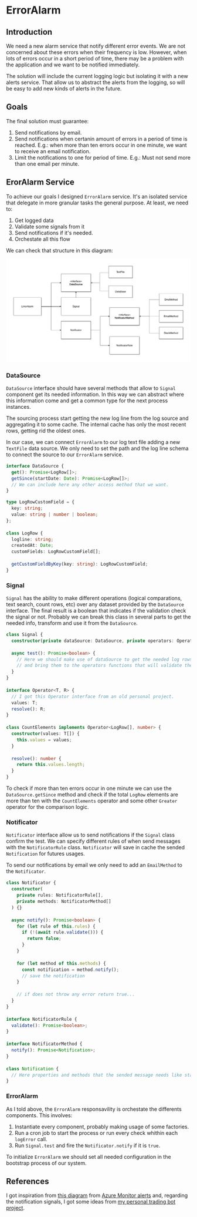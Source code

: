 # ErrorAlarm

## Introduction

We need a new alarm service that notify different error events. We are not concerned about these errors when their frequency is low. However, when lots of errors occur in a short period of time, there may be a problem with the application and we want to be notified immediately.

The solution will include the current logging logic but isolating it with a new alerts service. That allow us to abstract the alerts from the logging, so will be easy to add new kinds of alerts in the future.

## Goals

The final solution must guarantee:

1. Send notifications by email.
2. Send notifications when certanin amount of errors in a period of time is reached. E.g.: when more than ten errors occur in one minute, we want to receive an email notification.
3. Limit the notifications to one for period of time. E.g.: Must not send more than one email per minute.

## ErorAlarm Service

To achieve our goals I designed `ErrorAlarm` service. It's an isolated service that delegate in more granular tasks the general purpose. At least, we need to:

1.  Get logged data
2.  Validate some signals from it
3.  Send notifications if it's needed.
4.  Orchestate all this flow

We can check that structure in this diagram:

![ErrorAlarmService class diagram](error-alarm-class-diagram.jpg)

### DataSource

`DataSource` interface should have several methods that allow to `Signal` component get its needed information. In this way we can abstract where this information come and get a common type for the next process instances.

The sourcing process start getting the new log line from the log source and aggregating it to some cache. The internal cache has only the most recent rows, getting rid the oldest ones.

In our case, we can connect `ErrorAlarm` to our log text file adding a new `TextFile` data source. We only need to set the path and the log line schema to connect the source to our `ErrorAlarm` service.

```ts
interface DataSource {
  get(): Promise<LogRow[]>;
  getSince(startDate: Date): Promise<LogRow[]>;
  // We can include here any other access method that we want.
}
```

```ts
type LogRowCustomField = {
  key: string;
  value: string | number | boolean;
};

class LogRow {
  logline: string;
  createdAt: Date;
  customFields: LogRowCustomField[];

  getCustomFieldByKey(key: string): LogRowCustomField;
}
```

### Signal

`Signal` has the ability to make different operations (logical comparations, text search, count rows, etc) over any dataset provided by the `DataSource` interface. The final result is a boolean that indicates if the validation check the signal or not. Probably we can break this class in several parts to get the needed info, transform and use it from the `DataSource`.

```ts
class Signal {
  constructor(private dataSource: DataSource, private operators: Operator) {}

  async test(): Promise<boolean> {
    // Here we should make use of dataSource to get the needed log rows
    // and bring them to the operators functions that will validate the the signal.
  }
}

interface Operator<T, R> {
  // I got this Operator interface from an old personal project.
  values: T;
  resolve(): R;
}

class CountElements implements Operator<LogRow[], number> {
  constructor(values: T[]) {
    this.values = values;
  }

  resolve(): number {
    return this.values.length;
  }
}
```

To check if more than ten errors occur in one minute we can use the `DataSource.getSince` method and check if the total `LogRow` elements are more than ten with the `CountElements` operator and some other `Greater` operator for the comparison logic.

### Notificator

`Notificator` interface allow us to send notifications if the `Signal` class confirm the test. We can specify different rules of when send messages with the `NotificatorRule` class. `Notificator` will save in cache the sended `Notification` for futures usages.

To send our notifications by email we only need to add an `EmailMethod` to the `Notificator`.

```ts
class Notificator {
  constructor(
    private rules: NotificatorRule[],
    private methods: NotificatorMethod[]
  ) {}

  async notify(): Promise<boolean> {
    for (let rule of this.rules) {
      if (!(await rule.validate())) {
        return false;
      }
    }

    for (let method of this.methods) {
      const notification = method.notify();
      // save the notification
    }

    // if does not throw any error return true...
  }
}

interface NotificatorRule {
  validate(): Promise<boolean>;
}

interface NotificatorMethod {
  notify(): Promise<Notification>;
}

class Notification {
  // Here properties and methods that the sended message needs like status, etc.
}
```

### ErrorAlarm

As I told above, the `ErrorAlarm` responsavility is orchestate the differents components. This involves:

1. Instantiate every component, probably making usage of some factories.
2. Run a cron job to start the process or run every check whithin each `logError` call.
3. Run `Signal.test` and fire the `Notificator.notify` if it is `true`.

To initialize `ErrorAlarm` we should set all needed configuration in the bootstrap process of our system.

## References

I got inspiration from [this diagram](https://learn.microsoft.com/en-us/azure/azure-monitor/alerts/media/alerts-overview/alerts.png) from [Azure Monitor alerts](https://learn.microsoft.com/en-us/azure/azure-monitor/alerts/alerts-overview) and, regarding the notification signals, I got some ideas from [my personal trading bot project](https://github.com/sjardon/sj-trading).
